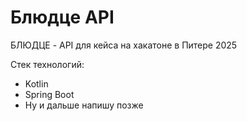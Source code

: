 # Блюдце API
БЛЮДЦЕ - API для кейса на хакатоне в Питере 2025

Стек технологий:
* Kotlin
* Spring Boot
* Ну и дальше напишу позже
